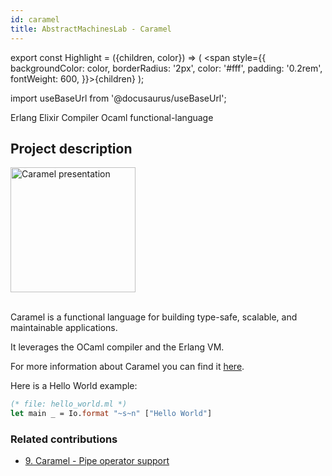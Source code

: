 ```yaml
---
id: caramel
title: AbstractMachinesLab - Caramel
---
```


export const Highlight = ({children, color}) => ( <span style={{
      backgroundColor: color,
      borderRadius: '2px',
      color: '#fff',
      padding: '0.2rem',
      fontWeight: 600,
    }}>{children}</span> );

import useBaseUrl from '@docusaurus/useBaseUrl';

<div className="marginBottom">
  <span className="badge badge--secondary marginRight">Erlang</span>
  <span className="badge badge--secondary marginRight">Elixir</span>
  <span className="badge badge--secondary marginRight">Compiler</span>
  <span className="badge badge--secondary marginRight">Ocaml</span>
  <span className="badge badge--secondary marginRight">functional-language</span>
</div>

## Project description

<div className="image-wrapper">
<img
  alt="Caramel presentation"
  src={useBaseUrl('img/caramel/caramel.png')}
  width="200"
/>
</div>

<br />

Caramel is a functional language for building type-safe, scalable, and maintainable applications.

It leverages the OCaml compiler and the Erlang VM.

For more information about Caramel you can find it <a href="https://caramel.run/"><Highlight color="#203666">here</Highlight></a>.

Here is a Hello World example:

```ocaml
(* file: hello_world.ml *)
let main _ = Io.format "~s~n" ["Hello World"]
```

### Related contributions

- <a href="/docs/contributions/caramel91"><Highlight color="#203666">9. Caramel - Pipe operator support</Highlight></a>